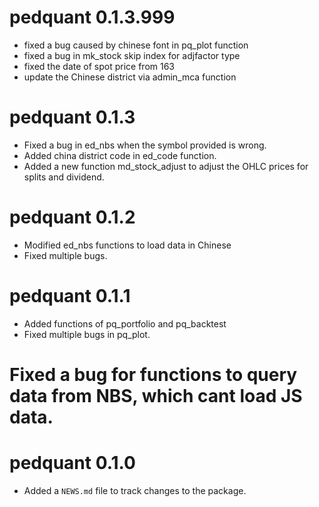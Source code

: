 # pedquant 0.1.3.999

* fixed a bug caused by chinese font in pq_plot function
* fixed a bug in mk_stock skip index for adjfactor type
* fixed the date of spot price from 163
* update the Chinese district via admin_mca function

# pedquant 0.1.3

* Fixed a bug in ed_nbs when the symbol provided is wrong.
* Added china district code in ed_code function.
* Added a new function md_stock_adjust to adjust the OHLC prices for splits and dividend.

# pedquant 0.1.2

* Modified ed_nbs functions to load data in Chinese
* Fixed multiple bugs.

# pedquant 0.1.1

* Added functions of pq_portfolio and pq_backtest
* Fixed multiple bugs in pq_plot.
# Fixed a bug for functions to query data from NBS, which cant load JS data.

# pedquant 0.1.0

* Added a `NEWS.md` file to track changes to the package.




